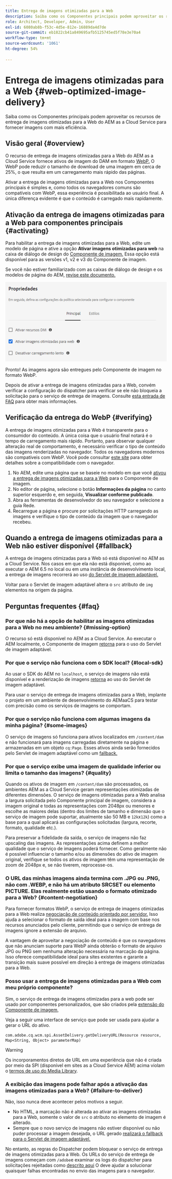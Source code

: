 ```yaml
---
title: Entrega de imagens otimizadas para a Web
description: Saiba como os Componentes principais podem aproveitar os recursos de entrega de imagens otimizadas para a Web do AEM as a Cloud Service para fornecer imagens com mais eficiência.
role: Architect, Developer, Admin, User
exl-id: 6080ab8b-f53c-4d5e-812e-16889da4d7de
source-git-commit: eb1822cb41a849695afb5125745ed5f78e3e70a4
workflow-type: tm+mt
source-wordcount: '1061'
ht-degree: 54%

---
```


# Entrega de imagens otimizadas para a Web {#web-optimized-image-delivery}

Saiba como os Componentes principais podem aproveitar os recursos de entrega de imagens otimizadas para a Web do AEM as a Cloud Service para fornecer imagens com mais eficiência.

## Visão geral {#overview}

O recurso de entrega de imagens otimizadas para a Web do AEM as a Cloud Service fornece ativos de imagem do DAM em formato [WebP.](https://developers.google.com/speed/webp) O WebP pode reduzir o tamanho de download de uma imagem em cerca de 25%, o que resulta em um carregamento mais rápido das páginas.

Ativar a entrega de imagens otimizadas para a Web nos Componentes principais é simples e, como todos os navegadores comuns são compatíveis com WebP, essa experiência é possibilitada ao usuário final. A única diferença evidente é que o conteúdo é carregado mais rapidamente.

## Ativação da entrega de imagens otimizadas para a Web para componentes principais {#activating}

Para habilitar a entrega de imagens otimizadas para a Web, edite um modelo de página e ative a opção **Ativar imagens otimizadas para web** na caixa de diálogo de design do [Componente de imagem.](/help/components/image.md#design-dialog) Essa opção está disponível para as versões v1, v2 e v3 do Componente de imagem.

Se você não estiver familiarizado com as caixas de diálogo de design e os modelos de página do AEM, [revise este documento.](/help/get-started/authoring.md#pre-configuring-core-components)

![Habilitar a entrega de imagens otimizadas para a Web na caixa de diálogo de design](/help/assets/web-optimized-image-delivery.png)

Pronto! As imagens agora são entregues pelo Componente de imagem no formato WebP.

Depois de ativar a entrega de imagens otimizadas para a Web, convém verificar a configuração do dispatcher para verificar se ele não bloqueia a solicitação para o serviço de entrega de imagens. Consulte [esta entrada de FAQ](#failure-to-deliver) para obter mais informações.

## Verificação da entrega do WebP {#verifying}

A entrega de imagens otimizadas para a Web é transparente para o consumidor do conteúdo. A única coisa que o usuário final notará é o tempo de carregamento mais rápido. Portanto, para observar qualquer alteração real de comportamento, é necessário verificar o tipo de conteúdo das imagens renderizadas no navegador. Todos os navegadores modernos são compatíveis com WebP. Você pode consultar [este site](https://caniuse.com/webp) para obter detalhes sobre a compatibilidade com o navegador.

1. No AEM, edite uma página que se baseie no modelo em que você [ativou a entrega de imagens otimizadas para a Web](#activating) para o Componente de imagem.
1. No editor de página, selecione o botão **Informações da página** no canto superior esquerdo e, em seguida, **Visualizar conforme publicado**.
1. Abra as ferramentas de desenvolvedor do seu navegador e selecione a guia Rede.
1. Recarregue a página e procure por solicitações HTTP carregando as imagens e verifique o tipo de conteúdo da imagem que o navegador recebeu.

## Quando a entrega de imagens otimizadas para a Web não estiver disponível {#fallback}

A entrega de imagens otimizadas para a Web só está disponível no AEM as a Cloud Service. Nos casos em que ela não está disponível, como ao executar o AEM 6.5 no local ou em uma instância de desenvolvimento local, a entrega de imagens recorrerá ao uso [do Servlet de imagem adaptável.](/help/developing/adaptive-image-servlet.md)

Voltar para o Servlet de imagem adaptável altera o `src` atributo de `img` elementos na origem da página.

## Perguntas frequentes {#faq}

### Por que não há a opção de habilitar as imagens otimizadas para a Web no meu ambiente? {#missing-option}

O recurso só está disponível no AEM as a Cloud Service. Ao executar o AEM localmente, o Componente de imagem [retorna](#fallback) para o uso do Servlet de imagem adaptável.

### Por que o serviço não funciona com o SDK local? {#local-sdk}

Ao usar o SDK do AEM no `localhost`, o serviço de imagens não está disponível e a renderização de imagens [retorna](#fallback) ao uso do Servlet de imagem adaptável.

Para usar o serviço de entrega de imagens otimizadas para a Web, implante o projeto em um ambiente de desenvolvimento do AEMaaCS para testar com precisão como os serviços de imagens se comportam.

### Por que o serviço não funciona com algumas imagens da minha página? {#some-images}

O serviço de imagens só funciona para ativos localizados em `/content/dam` e não funcionará para imagens carregadas diretamente na página e armazenadas em um objeto `cq:Page`. Esses ativos ainda serão fornecidos pelo Servlet de imagem adaptável como um [fallback.](#fallback)

### Por que o serviço exibe uma imagem de qualidade inferior ou limita o tamanho das imagens? {#quality}

Quando os ativos de imagem em `/content/dam` são processados, os ambientes AEM as a Cloud Service geram representações otimizadas de diferentes dimensões. O serviço de imagens otimizadas para a Web analisa a largura solicitada pelo Componente principal de imagem, considera a imagem original e todas as representações com 2048px ou menores e escolhe as maiores delas (dentro dos limites de tamanho e dimensão que o serviço de imagem pode suportar, atualmente são 50 MB e `12k`x`12k`) como a base para a qual aplicará as configurações solicitadas (largura, recorte, formato, qualidade etc.).

Para preservar a fidelidade da saída, o serviço de imagens não faz upscaling das imagens. As representações acima definem a melhor qualidade que o serviço de imagens poderá fornecer. Como geralmente não é possível influenciar o tamanho e/ou as dimensões do ativo de imagem original, verifique se todos os ativos de imagem têm uma representação de zoom de 2048px e, se não tiverem, reprocesse-os.

### O URL das minhas imagens ainda termina com .JPG ou .PNG, não com .WEBP, e não há um atributo SRCSET ou elemento PICTURE. Elas realmente estão usando o formato otimizado para a Web? {#content-negotiation}

Para fornecer formatos WebP, o serviço de entrega de imagens otimizadas para a Web realiza [negociação de conteúdo orientado por servidor.](https://developer.mozilla.org/en-US/docs/Web/HTTP/Content_negotiation#server-driven_content_negotiation) Isso ajuda a selecionar o formato de saída ideal para a imagem com base nos recursos anunciados pelo cliente, permitindo que o serviço de entrega de imagens ignore a extensão de arquivo.

A vantagem de aproveitar a negociação de conteúdo é que os navegadores que não anunciam suporte para WebP ainda obterão o formato de arquivo JPG ou PNG sem nenhuma alteração necessária na marcação da página. Isso oferece compatibilidade ideal para sites existentes e garante a transição mais suave possível em direção à entrega de imagens otimizadas para a Web.

### Posso usar a entrega de imagens otimizadas para a Web com meu próprio componente?

Sim, o serviço de entrega de imagens otimizadas para a web pode ser usado por componentes personalizados, que são criados pela [extensão do Componente de imagem,](/help/developing/customizing.md)

Veja a seguir uma interface de serviço que pode ser usada para ajudar a gerar o URL do ativo.

```
com.adobe.cq.wcm.spi.AssetDelivery.getDeliveryURL(Resource resource, Map<String, Object> parameterMap)
```

>[!WARNING]
>
>Os incorporamentos diretos de URL em uma experiência que não é criada por meio da SPI (disponível em sites as a Cloud Service AEM) acima violam o [termos de uso do Media Library](https://experienceleague.adobe.com/docs/experience-manager-cloud-service/content/assets/admin/medialibrary.html?lang=en#use-media-library).

### A exibição das imagens pode falhar após a ativação das imagens otimizadas para a Web? {#failure-to-deliver}

Não, isso nunca deve acontecer pelos motivos a seguir.

* No HTML, a marcação não é alterada ao ativar as imagens otimizadas para a Web, somente o valor de `src` o atributo no elemento de imagem é alterado.
* Sempre que o novo serviço de imagens não estiver disponível ou não puder processar a imagem desejada, o URL gerado [realizará o fallback para o Servlet de imagem adaptável.](#fallback)

No entanto, as regras do Dispatcher podem bloquear o serviço de entrega de imagens otimizadas para a Web. Os URLs do serviço de entrega de imagens começam com `/adobe`e examinar os logs do dispatcher para solicitações rejeitadas como [descrito aqui](https://experienceleague.adobe.com/docs/experience-manager-learn/ams/dispatcher/common-logs.html#filter-rejects) O deve ajudar a solucionar quaisquer falhas encontradas no envio das imagens para o navegador.
